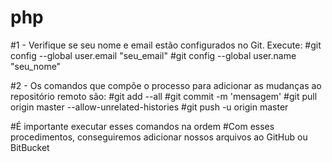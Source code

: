 # php
#1 - Verifique se seu nome e email estão configurados no Git. Execute:
#git config --global user.email "seu_email"
#git config --global user.name "seu_nome"

#2 - Os comandos que compõe o processo para adicionar as mudanças ao repositório remoto são:
#git add --all
#git commit -m 'mensagem'
#git pull origin master --allow-unrelated-histories
#git push -u origin master

#É importante executar esses comandos na ordem
#Com esses procedimentos, conseguiremos adicionar nossos arquivos ao GitHub ou BitBucket
